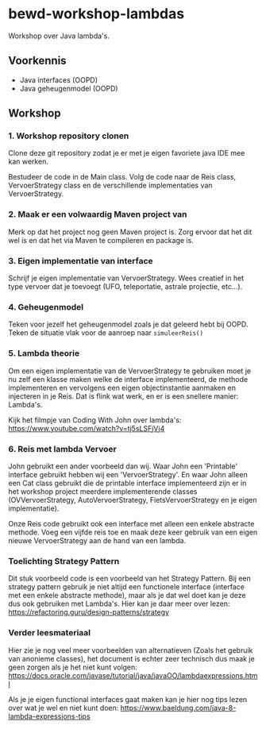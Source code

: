 # bewd-workshop-lambdas
Workshop over Java lambda's. 

## Voorkennis
- Java interfaces (OOPD)
- Java geheugenmodel (OOPD)

## Workshop

### 1. Workshop repository clonen

Clone deze git repository zodat je er met je eigen favoriete java IDE mee kan werken.

Bestudeer de code in de Main class. Volg de code naar de Reis class, VervoerStrategy class en de verschillende implementaties van VervoerStrategy.

### 2. Maak er een volwaardig Maven project van

Merk op dat het project nog geen Maven project is. Zorg ervoor dat het dit wel is en dat het via Maven te compileren en package is. 

### 3. Eigen implementatie van interface

Schrijf je eigen implementatie van VervoerStrategy. Wees creatief in het type vervoer dat je toevoegt (UFO, teleportatie, astrale projectie, etc...).

### 4. Geheugenmodel

Teken voor jezelf het geheugenmodel zoals je dat geleerd hebt bij OOPD. Teken de situatie vlak voor de aanroep naar ```simuleerReis()```

### 5. Lambda theorie

Om een eigen implementatie van de VervoerStrategy te gebruiken moet je nu zelf een klasse maken welke de interface implementeerd, de methode implementeren en vervolgens een eigen objectinstantie aanmaken en injecteren in je Reis. Dat is flink wat werk, en er is een snellere manier: Lambda's.

Kijk het filmpje van Coding With John over lambda's: https://www.youtube.com/watch?v=tj5sLSFjVj4

### 6. Reis met lambda Vervoer

John gebruikt een ander voorbeeld dan wij. Waar John een 'Printable' interface gebruikt hebben wij een 'VervoerStrategy'. En waar John alleen een Cat class gebruikt die de printable interface implementeerd zijn er in het workshop project meerdere implementerende classes (OVVervoerStrategy, AutoVervoerStrategy, FietsVervoerStrategy en je eigen implementatie).

Onze Reis code gebruikt ook een interface met alleen een enkele abstracte methode. Voeg een vijfde reis toe en maak deze keer gebruik van een eigen nieuwe VervoerStrategy aan de hand van een lambda.

### Toelichting Strategy Pattern

Dit stuk voorbeeld code is een voorbeeld van het Strategy Pattern. Bij een strategy pattern gebruik je niet altijd een functionele interface (interface met een enkele abstracte methode), maar als je dat wel doet kan je deze dus ook gebruiken met Lambda's. Hier kan je daar meer over lezen: https://refactoring.guru/design-patterns/strategy

### Verder leesmateriaal

Hier zie je nog veel meer voorbeelden van alternatieven (Zoals het gebruik van anonieme classes), het document is echter zeer technisch dus maak je geen zorgen als je het niet kunt volgen: https://docs.oracle.com/javase/tutorial/java/javaOO/lambdaexpressions.html

Als je je eigen functional interfaces gaat maken kan je hier nog tips lezen over wat je wel en niet kunt doen: https://www.baeldung.com/java-8-lambda-expressions-tips
